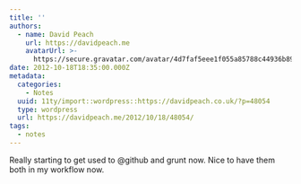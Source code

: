 ```yaml
---
title: ''
authors:
  - name: David Peach
    url: https://davidpeach.me
    avatarUrl: >-
      https://secure.gravatar.com/avatar/4d7faf5eee1f055a85788c44936b8995eaab6dfb004e7854ec747ccb272e91ee?s=96&d=mm&r=g
date: 2012-10-18T18:35:00.000Z
metadata:
  categories:
    - Notes
  uuid: 11ty/import::wordpress::https://davidpeach.co.uk/?p=48054
  type: wordpress
  url: https://davidpeach.me/2012/10/18/48054/
tags:
  - notes
---
```

Really starting to get used to @github and grunt now. Nice to have them both in my workflow now.